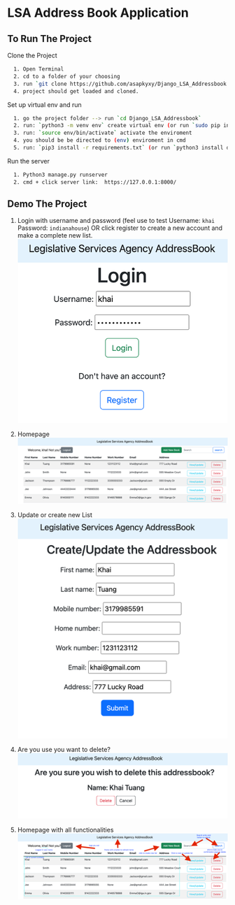 
# LSA Address Book Application




## To Run The Project

Clone the Project
```bash
  1. Open Terminal 
  2. cd to a folder of your choosing
  3. run `git clone https://github.com/asapkyxy/Django_LSA_Addressbook.git`
  4. project should get loaded and cloned.
```

Set up virtual env and run
```bash
  1. go the project folder --> run `cd Django_LSA_Addressbook`
  2. run: `python3 -m venv env` create virtual env (or run `sudo pip install virtualenv`)
  3. run: `source env/bin/activate` activate the enviroment
  4. you should be be directed to (env) enviroment in cmd
  5. run: `pip3 install -r requirements.txt` (or run `python3 install django` to get the latest django)
```
Run the server
```bash
  1. Python3 manage.py runserver
  2. cmd + click server link:  https://127.0.0.1:8000/
```

## Demo The Project
1. Login with username and password (feel use to test Username: `khai` Password: `indianahouse`)
OR click register to create a new account and make a complete new list.
![Picture](Images/Login.png)

2. Homepage
![Picture](Images/HomePage-AddressBook_lists.png)

3. Update or create new List
![Picture](Images/updatecreate_lists.png)

4. Are you use you want to delete?
![Picture](Images/Delete_confirm.png)

5. Homepage with all functionalities
![Picture](Images/all_functionality.png)

